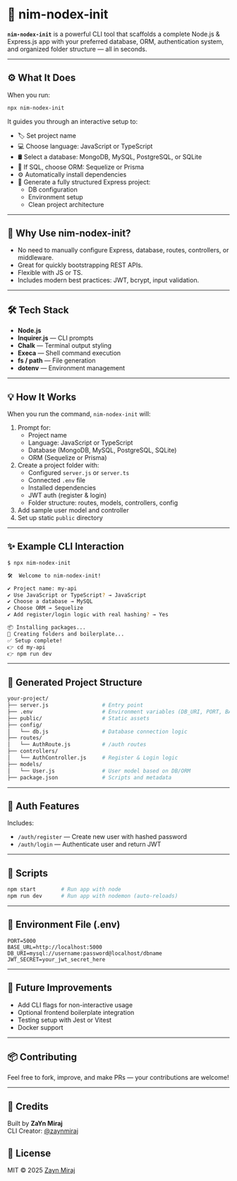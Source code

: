 # 🚀 nim-nodex-init

**`nim-nodex-init`** is a powerful CLI tool that scaffolds a complete Node.js & Express.js app with your preferred database, ORM, authentication system, and organized folder structure — all in seconds.

---

## ⚙️ What It Does

When you run:

```bash
npx nim-nodex-init
```

It guides you through an interactive setup to:

- 🏷️ Set project name
- 💻 Choose language: JavaScript or TypeScript
- 🛢️ Select a database: MongoDB, MySQL, PostgreSQL, or SQLite
- 🔌 If SQL, choose ORM: Sequelize or Prisma
- ⚙️ Automatically install dependencies
- 📁 Generate a fully structured Express project:
  - DB configuration
  - Environment setup
  - Clean project architecture

---

## 🧠 Why Use nim-nodex-init?

- No need to manually configure Express, database, routes, controllers, or middleware.
- Great for quickly bootstrapping REST APIs.
- Flexible with JS or TS.
- Includes modern best practices: JWT, bcrypt, input validation.

---

## 🛠️ Tech Stack

- **Node.js**
- **Inquirer.js** — CLI prompts
- **Chalk** — Terminal output styling
- **Execa** — Shell command execution
- **fs / path** — File generation
- **dotenv** — Environment management

---

## 💡 How It Works

When you run the command, `nim-nodex-init` will:

1. Prompt for:
   - Project name
   - Language: JavaScript or TypeScript
   - Database (MongoDB, MySQL, PostgreSQL, SQLite)
   - ORM (Sequelize or Prisma)
2. Create a project folder with:
   - Configured `server.js` or `server.ts`
   - Connected `.env` file
   - Installed dependencies
   - JWT auth (register & login)
   - Folder structure: routes, models, controllers, config
3. Add sample user model and controller
4. Set up static `public` directory

---

## ✨ Example CLI Interaction

```bash
$ npx nim-nodex-init

🛠️  Welcome to nim-nodex-init!

✔ Project name: my-api
✔ Use JavaScript or TypeScript? → JavaScript
✔ Choose a database → MySQL
✔ Choose ORM → Sequelize
✔ Add register/login logic with real hashing? → Yes

📦 Installing packages...
📁 Creating folders and boilerplate...
✅ Setup complete!
👉 cd my-api
👉 npm run dev
```

---

## 📂 Generated Project Structure

```bash
your-project/
├── server.js                 # Entry point
├── .env                      # Environment variables (DB_URI, PORT, BASE_URL)
├── public/                   # Static assets
├── config/
│   └── db.js                 # Database connection logic
├── routes/
│   └── AuthRoute.js          # /auth routes
├── controllers/
│   └── AuthController.js     # Register & Login logic
├── models/
│   └── User.js               # User model based on DB/ORM
├── package.json              # Scripts and metadata
```

---

## 🔐 Auth Features

Includes:

- `/auth/register` — Create new user with hashed password
- `/auth/login` — Authenticate user and return JWT

---

## 🧪 Scripts

```bash
npm start        # Run app with node
npm run dev      # Run app with nodemon (auto-reloads)
```

---

## 📝 Environment File (.env)

```env
PORT=5000
BASE_URL=http://localhost:5000
DB_URI=mysql://username:password@localhost/dbname
JWT_SECRET=your_jwt_secret_here
```

---

## 🧠 Future Improvements

- Add CLI flags for non-interactive usage
- Optional frontend boilerplate integration
- Testing setup with Jest or Vitest
- Docker support

---

## 📦 Contributing

Feel free to fork, improve, and make PRs — your contributions are welcome!

---

## 🙏 Credits

Built by **ZaYn Miraj**  
CLI Creator: [@zaynmiraj](https://www.zaynmiraj.com)

## 🏁 License

MIT © 2025 [Zayn Miraj](https://github.com/zaynmiraj)
